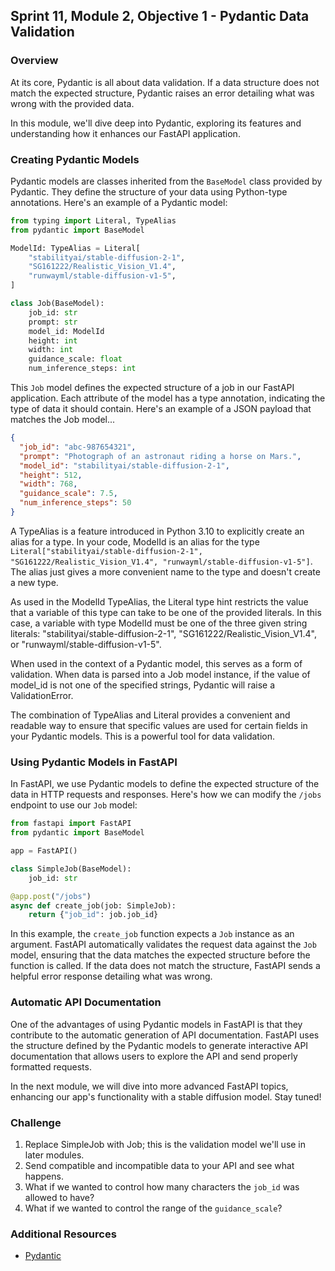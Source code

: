## Sprint 11, Module 2, Objective 1 - Pydantic Data Validation

### Overview

At its core, Pydantic is all about data validation. If a data structure does not match the expected structure, Pydantic raises an error detailing what was wrong with the provided data.

In this module, we'll dive deep into Pydantic, exploring its features and understanding how it enhances our FastAPI application.

### Creating Pydantic Models

Pydantic models are classes inherited from the `BaseModel` class provided by Pydantic. They define the structure of your data using Python-type annotations. Here's an example of a Pydantic model:

```python
from typing import Literal, TypeAlias
from pydantic import BaseModel

ModelId: TypeAlias = Literal[
    "stabilityai/stable-diffusion-2-1",
    "SG161222/Realistic_Vision_V1.4",
    "runwayml/stable-diffusion-v1-5",
]

class Job(BaseModel):
    job_id: str
    prompt: str
    model_id: ModelId
    height: int
    width: int
    guidance_scale: float
    num_inference_steps: int

```

This `Job` model defines the expected structure of a job in our FastAPI application. Each attribute of the model has a type annotation, indicating the type of data it should contain. Here's an example of a JSON payload that matches the Job model...

```json
{
  "job_id": "abc-987654321",
  "prompt": "Photograph of an astronaut riding a horse on Mars.",
  "model_id": "stabilityai/stable-diffusion-2-1",
  "height": 512,
  "width": 768,
  "guidance_scale": 7.5,
  "num_inference_steps": 50
}
```

A TypeAlias is a feature introduced in Python 3.10 to explicitly create an alias for a type. In your code, ModelId is an alias for the type `Literal["stabilityai/stable-diffusion-2-1", "SG161222/Realistic_Vision_V1.4", "runwayml/stable-diffusion-v1-5"]`. The alias just gives a more convenient name to the type and doesn't create a new type.

As used in the ModelId TypeAlias, the Literal type hint restricts the value that a variable of this type can take to be one of the provided literals. In this case, a variable with type ModelId must be one of the three given string literals: "stabilityai/stable-diffusion-2-1", "SG161222/Realistic_Vision_V1.4", or "runwayml/stable-diffusion-v1-5".

When used in the context of a Pydantic model, this serves as a form of validation. When data is parsed into a Job model instance, if the value of model_id is not one of the specified strings, Pydantic will raise a ValidationError.

The combination of TypeAlias and Literal provides a convenient and readable way to ensure that specific values are used for certain fields in your Pydantic models. This is a powerful tool for data validation.

### Using Pydantic Models in FastAPI

In FastAPI, we use Pydantic models to define the expected structure of the data in HTTP requests and responses. Here's how we can modify the `/jobs` endpoint to use our `Job` model:

```python
from fastapi import FastAPI
from pydantic import BaseModel

app = FastAPI()

class SimpleJob(BaseModel):
    job_id: str

@app.post("/jobs")
async def create_job(job: SimpleJob):
    return {"job_id": job.job_id}

```

In this example, the `create_job` function expects a `Job` instance as an argument. FastAPI automatically validates the request data against the `Job` model, ensuring that the data matches the expected structure before the function is called. If the data does not match the structure, FastAPI sends a helpful error response detailing what was wrong.

### Automatic API Documentation

One of the advantages of using Pydantic models in FastAPI is that they contribute to the automatic generation of API documentation. FastAPI uses the structure defined by the Pydantic models to generate interactive API documentation that allows users to explore the API and send properly formatted requests.

In the next module, we will dive into more advanced FastAPI topics, enhancing our app's functionality with a stable diffusion model. Stay tuned!


### Challenge
1. Replace SimpleJob with Job; this is the validation model we'll use in later modules.
2. Send compatible and incompatible data to your API and see what happens.
3. What if we wanted to control how many characters the `job_id` was allowed to have?
4. What if we wanted to control the range of the `guidance_scale`?

### Additional Resources
- [Pydantic](https://docs.pydantic.dev/latest/)

